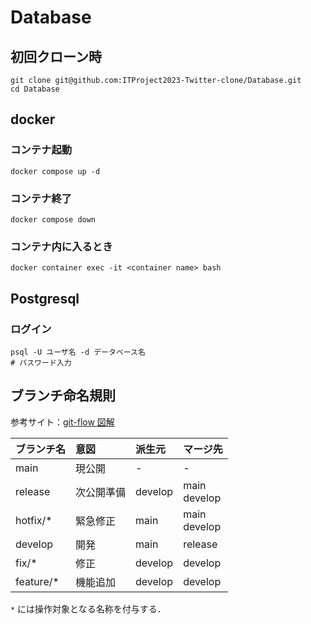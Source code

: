 # Database

## 初回クローン時

```
git clone git@github.com:ITProject2023-Twitter-clone/Database.git
cd Database
```

## docker

### コンテナ起動
```
docker compose up -d
```

### コンテナ終了
```
docker compose down
```

### コンテナ内に入るとき
```
docker container exec -it <container name> bash
```

## Postgresql

### ログイン
```
psql -U ユーザ名 -d データベース名
# パスワード入力
```

## ブランチ命名規則

参考サイト：[git-flow 図解](https://zenn.dev/yuki0410/articles/3360a6078d8e8c)

| ブランチ名 | 意図 | 派生元 | マージ先 |
| :-- | :-- | :-- | :-- |
| main | 現公開 | - | - |
| release | 次公開準備 | develop | main<br>develop |
| hotfix/* | 緊急修正 | main | main<br>develop |
| develop | 開発 | main | release |
| fix/* | 修正 | develop | develop |
| feature/* | 機能追加 | develop | develop |

`*` には操作対象となる名称を付与する．

